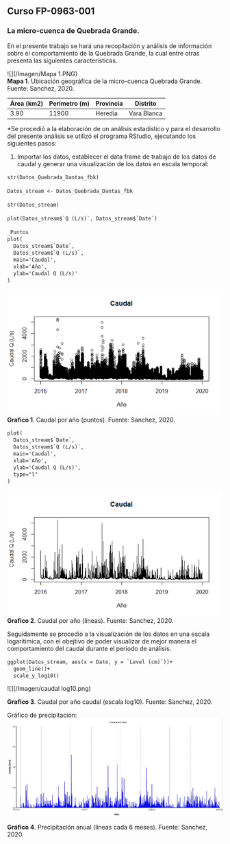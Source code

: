 ## Curso FP-0963-001

### La micro-cuenca de Quebrada Grande.

En el presente trabajo se hará una recopilación y análisis de información sobre el comportamiento de la Quebrada Grande, la cual entre otras presenta las siguientes características.

![](/Imagen/Mapa 1.PNG)  
**Mapa 1**. Ubicación geográfica de la micro-cuenca Quebrada Grande. Fuente: Sanchez, 2020.

|Área (km2) | Perímetro (m) | Provincia | Distrito |
| ------ | -------- | -------- | -------- |
| 3.90 | 11900 | Heredia | Vara Blanca |

*Se procedió a la elaboración de un análisis estadístico y para el desarrollo del presente análisis se utilizó el programa RStudio, ejecutando los siguientes pasos:
  
1) Importar los datos, establecer el data frame de trabajo de los datos de caudal y generar una visualización de los datos en escala temporal:

```{r}
str(Datos_Quebrada_Dantas_fbk)

Datos_stream <- Datos_Quebrada_Dantas_fbk

str(Datos_stream)

plot(Datos_stream$`Q (L/s)`, Datos_stream$`Date`)

_Puntos
plot(
  Datos_stream$`Date`, 
  Datos_stream$`Q (L/s)`,
  main='Caudal',
  xlab='Año',
  ylab='Caudal Q (L/s)'
)
```

![](/Imagen/Rplot.png)  
**Grafico 1**. Caudal por año (puntos). Fuente: Sanchez, 2020.

```{r}
plot(
  Datos_stream$`Date`, 
  Datos_stream$`Q (L/s)`,
  main='Caudal',
  xlab='Año',
  ylab='Caudal Q (L/s)',
  type="l"
)
```
![](/Imagen/Rplot01.png)
**Grafico 2**. Caudal por año (lineas). Fuente: Sanchez, 2020.

Seguidamente se procedió a la visualización de los datos en una escala logarítimica, con el obejtivo de poder visualizar de mejor manera el comportamiento del caudal durante el periodo de análisis.

```{r}
ggplot(Datos_stream, aes(x = Date, y = `Level (cm)`))+
  geom_line()+
  scale_y_log10()
```
![](/Imagen/caudal log10.png)

**Grafico 3**. Caudal por año caudal (escala log10). Fuente: Sanchez, 2020.

Gráfico de precipitación:
![](/Imagen/Precipitacion.JPG)

**Gráfico 4**. Precipitación anual (líneas cada 6 meses). Fuente: Sanchez, 2020.






